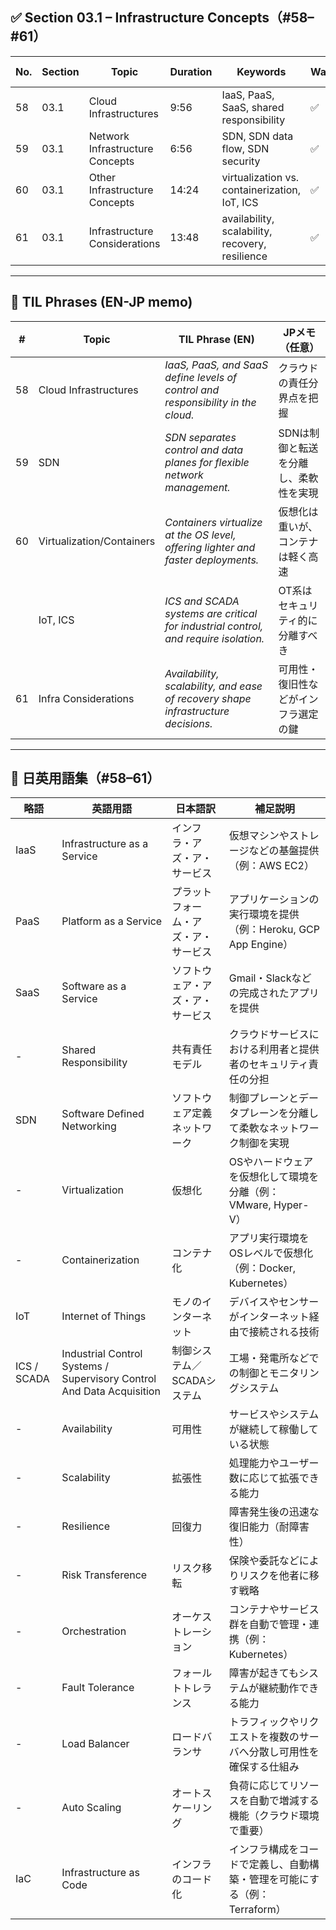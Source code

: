## ✅ Section 03.1 – Infrastructure Concepts（#58–#61）

| No. | Section | Topic                           | Duration | Keywords                                        | Watched | TIL Logged |
| --- | ------- | ------------------------------- | -------- | ----------------------------------------------- | ------- | ---------- |
| 58  | 03.1    | Cloud Infrastructures           | 9:56     | IaaS, PaaS, SaaS, shared responsibility         | ✅       | ✅          |
| 59  | 03.1    | Network Infrastructure Concepts | 6:56     | SDN, SDN data flow, SDN security                | ✅       | ✅          |
| 60  | 03.1    | Other Infrastructure Concepts   | 14:24    | virtualization vs. containerization, IoT, ICS   | ✅       | ✅          |
| 61  | 03.1    | Infrastructure Considerations   | 13:48    | availability, scalability, recovery, resilience | ✅       | ✅          |

---

## 🧠 TIL Phrases (EN-JP memo)

| #  | Topic                     | TIL Phrase (EN)                                                                     | JPメモ（任意）             |
| -- | ------------------------- | ----------------------------------------------------------------------------------- | -------------------- |
| 58 | Cloud Infrastructures     | *IaaS, PaaS, and SaaS define levels of control and responsibility in the cloud.*    | クラウドの責任分界点を把握        |
| 59 | SDN                       | *SDN separates control and data planes for flexible network management.*            | SDNは制御と転送を分離し、柔軟性を実現 |
| 60 | Virtualization/Containers | *Containers virtualize at the OS level, offering lighter and faster deployments.*   | 仮想化は重いが、コンテナは軽く高速    |
|    | IoT, ICS                  | *ICS and SCADA systems are critical for industrial control, and require isolation.* | OT系はセキュリティ的に分離すべき    |
| 61 | Infra Considerations      | *Availability, scalability, and ease of recovery shape infrastructure decisions.*   | 可用性・復旧性などがインフラ選定の鍵   |

---

## 📘 日英用語集（#58–61）

| 略語        | 英語用語                          | 日本語訳                         | 補足説明                                                         |
|-------------|-----------------------------------|----------------------------------|------------------------------------------------------------------|
| IaaS        | Infrastructure as a Service      | インフラ・アズ・ア・サービス             | 仮想マシンやストレージなどの基盤提供（例：AWS EC2）                     |
| PaaS        | Platform as a Service            | プラットフォーム・アズ・ア・サービス       | アプリケーションの実行環境を提供（例：Heroku, GCP App Engine）         |
| SaaS        | Software as a Service            | ソフトウェア・アズ・ア・サービス         | Gmail・Slackなどの完成されたアプリを提供                               |
| -           | Shared Responsibility            | 共有責任モデル                        | クラウドサービスにおける利用者と提供者のセキュリティ責任の分担               |
| SDN         | Software Defined Networking      | ソフトウェア定義ネットワーク             | 制御プレーンとデータプレーンを分離して柔軟なネットワーク制御を実現           |
| -           | Virtualization                   | 仮想化                               | OSやハードウェアを仮想化して環境を分離（例：VMware, Hyper-V）            |
| -           | Containerization                 | コンテナ化                            | アプリ実行環境をOSレベルで仮想化（例：Docker, Kubernetes）               |
| IoT         | Internet of Things               | モノのインターネット                     | デバイスやセンサーがインターネット経由で接続される技術                       |
| ICS / SCADA | Industrial Control Systems / Supervisory Control And Data Acquisition | 制御システム／SCADAシステム       | 工場・発電所などでの制御とモニタリングシステム                            |
| -           | Availability                     | 可用性                               | サービスやシステムが継続して稼働している状態                              |
| -           | Scalability                      | 拡張性                               | 処理能力やユーザー数に応じて拡張できる能力                                |
| -           | Resilience                       | 回復力                               | 障害発生後の迅速な復旧能力（耐障害性）                                  |
| -           | Risk Transference                | リスク移転                            | 保険や委託などによりリスクを他者に移す戦略                                 |
| -           | Orchestration                    | オーケストレーション                   | コンテナやサービス群を自動で管理・連携（例：Kubernetes）                  |
| -           | Fault Tolerance                  | フォールトトレランス                   | 障害が起きてもシステムが継続動作できる能力                                |
| -           | Load Balancer                    | ロードバランサ                        | トラフィックやリクエストを複数のサーバへ分散し可用性を確保する仕組み             |
| -           | Auto Scaling                     | オートスケーリング                     | 負荷に応じてリソースを自動で増減する機能（クラウド環境で重要）               |
| IaC         | Infrastructure as Code           | インフラのコード化                     | インフラ構成をコードで定義し、自動構築・管理を可能にする（例：Terraform）      |
